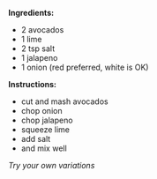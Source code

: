 **Ingredients:**
- 2 avocados
- 1 lime
- 2 tsp salt
- 1 jalapeno
- 1 onion (red preferred, white is OK)

**Instructions:**
- cut and mash avocados
- chop onion
- chop jalapeno
- squeeze lime
- add salt
- and mix well

*Try your own variations*
